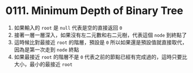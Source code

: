 # 0111. Minimum Depth of Binary Tree
1. 如果輸入的 `root` 是 `null` 代表是空的直接返回 `0`
2. 接著一層一層深入，如果沒有左二元數和右二元樹，代表這個 `node` 到終點了
3. 這時候比對最接近 `root` 的階層，預設是 `0` 所以如果還是預設值就直接取代，因為是第一次走到 `node` 終點
4. 如果最接近 `root` 的階層不是 `0` 代表之前的節點已經有完成過的，這時只要比大小，最小的最接近 `root`
